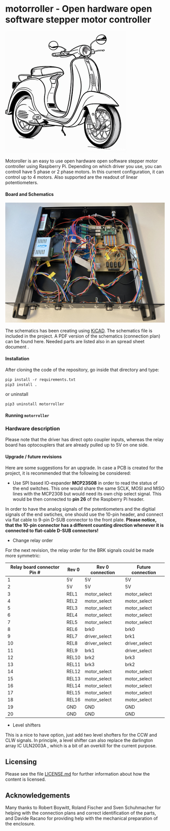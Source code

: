 # motorroller - Open hardware open software stepper motor controller

![Motoroller](https://raw.githubusercontent.com/xaratustrah/motorroller/master/rsrc/motorroller.png)

Motoroller is an easy to use open hardware open software stepper motor controller using Raspberry Pi. Depending on which driver you use, you can controll have 5 phase or 2 phase motors. In this current configuration, it can control up to 4 motors. Also supported are the readout of linear potentiometers.

#### Board and Schematics

![Motoroller](https://raw.githubusercontent.com/xaratustrah/motorroller/master/rsrc/box.jpg)

The schematics has been creating using [KiCAD](https://www.kicad.org/). The schematics file is included in the project. A PDF version of the schematics (connection plan) can be found here. Needed parts are listed also in an spread sheet document .


#### Installation
After cloning the code of the repository, go inside that directory and type:

```
pip install -r requirements.txt
pip3 install .
```

or uninstall

```
pip3 uninstall motorroller
```


#### Running `motorroller`




### Hardware description

Please note that the driver has direct opto coupler inputs, whereas the relay board has optocouplers that are already pulled up to 5V on one side.

#### Upgrade / future revisions

Here are some suggestions for an upgrade. In case a PCB is created for the project, it is recommended that the following be considered:

* Use SPI based IO-expander **MCP23S08** in order to read the status of the end switches. This one would share the same SCLK, MOSI and MISO lines with the MCP2308 but would need its own chip select signal. This would be then connected to **pin 26** of the Raspberry Pi header.

In order to have the analog signals of the potentiometers and the digitial signals of the end swtiches, one should use the 10-pin header, and connect via flat cable to 9-pin D-SUB connector to the front plate. **Please notice, that the 10-pin connector has a different counting direction whenever it is connected to flat-cable D-SUB connectors!**

* Change relay order

For the next revision, the relay order for the BRK signals could be made more symmetric:

| Relay board connector Pin # | Rev 0 | Rev 0 connection | Future connection |
|-----------------------------|-------|------------------|-------------------|
| 1                           | 5V    | 5V               | 5V                |
| 2                           | 5V    | 5V               | 5V                |
| 3                           | REL1  | motor_select     | motor_select      |
| 4                           | REL2  | motor_select     | motor_select      |
| 5                           | REL3  | motor_select     | motor_select      |
| 6                           | REL4  | motor_select     | motor_select      |
| 7                           | REL5  | motor_select     | motor_select      |
| 8                           | REL6  | brk0             | brk0              |
| 9                           | REL7  | driver_select    | brk1              |
| 10                          | REL8  | driver_select    | driver_select     |
| 11                          | REL9  | brk1             | driver_select     |
| 12                          | REL10 | brk2             | brk3              |
| 13                          | REL11 | brk3             | brk2              |
| 14                          | REL12 | motor_select     | motor_select      |
| 15                          | REL13 | motor_select     | motor_select      |
| 16                          | REL14 | motor_select     | motor_select      |
| 17                          | REL15 | motor_select     | motor_select      |
| 18                          | REL16 | motor_select     | motor_select      |
| 19                          | GND   | GND              | GND               |
| 20                          | GND   | GND              | GND               |


* Level shifters
  
This is a nice to have option, just add two level shofters for the CCW and CLW signals. In principle, a level shifter can also replace the darlington array IC ULN2003A , which is a bit of an overkill for the current purpose.


## Licensing

Please see the file [LICENSE.md](./LICENSE.md) for further information about how the content is licensed.

## Acknowledgements

Many thanks to Robert Boywitt, Roland Fischer and Sven Schuhmacher for helping with the connection plans and correct identification of the parts, and Davide Racano for providing help with the mechanical preparation of the enclosure.

